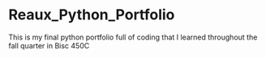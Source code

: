 # Reaux_Python_Portfolio
This is my final python portfolio full of coding that I learned throughout the fall quarter in Bisc 450C
